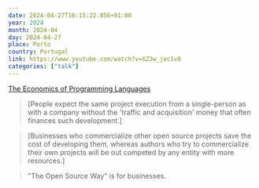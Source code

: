 ```yaml
---
date: 2024-04-27T16:15:22.856+01:00
year: 2024
month: 2024-04
day: 2024-04-27
place: Porto
country: Portugal
link: https://www.youtube.com/watch?v=XZ3w_jec1v8
categories: ["talk"]
---
```

[The Economics of Programming Languages](https://www.youtube.com/watch?v=XZ3w_jec1v8)

> [People expect the same project execution from a single-person as with a company without the 'traffic and acquisition' money that often finances such development.]

> [Businesses who commercialize other open source projects save the cost of developing them, whereas authors who try to commercialize their own projects will be out competed by any entity with more resources.]

> "The Open Source Way" is for businesses.
